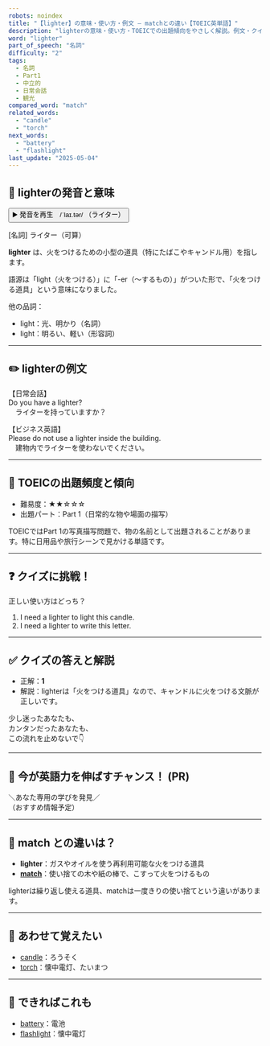 ```yaml
---
robots: noindex
title: "【lighter】の意味・使い方・例文 ― matchとの違い【TOEIC英単語】"
description: "lighterの意味・使い方・TOEICでの出題傾向をやさしく解説。例文・クイズ付きでmatchとの違いもわかりやすく学べます。"
word: "lighter"
part_of_speech: "名詞"
difficulty: "2"
tags:
  - 名詞
  - Part1
  - 中立的
  - 日常会話
  - 観光
compared_word: "match"
related_words:
  - "candle"
  - "torch"
next_words:
  - "battery"
  - "flashlight"
last_update: "2025-05-04"
---
```


## 🔰 lighterの発音と意味

<button class="play-audio" onclick="playTTS('lighter')">
  <span class="play-audio-main">
    ▶️ 発音を再生　/ˈlaɪ.tər/
  </span>
  <span class="play-audio-sub">
    （ライター）
  </span>
</button>

[名詞] ライター（可算）

**lighter** は、火をつけるための小型の道具（特にたばこやキャンドル用）を指します。

語源は「light（火をつける）」に「-er（～するもの）」がついた形で、「火をつける道具」という意味になりました。

他の品詞：  
- light：光、明かり（名詞）
- light：明るい、軽い（形容詞）

---

## ✏️ lighterの例文

【日常会話】  
Do you have a lighter?  
　ライターを持っていますか？

【ビジネス英語】  
Please do not use a lighter inside the building.  
　建物内でライターを使わないでください。

---

## 🎯 TOEICの出題頻度と傾向

- 難易度：★★☆☆☆
- 出題パート：Part 1（日常的な物や場面の描写）

TOEICではPart 1の写真描写問題で、物の名前として出題されることがあります。特に日用品や旅行シーンで見かける単語です。

---

## ❓ クイズに挑戦！

正しい使い方はどっち？

1. I need a lighter to light this candle.  
2. I need a lighter to write this letter.

---

## ✅ クイズの答えと解説

- 正解：**1**
- 解説：lighterは「火をつける道具」なので、キャンドルに火をつける文脈が正しいです。

少し迷ったあなたも、  
カンタンだったあなたも、  
この流れを止めないで👇️

---

## 🚀 今が英語力を伸ばすチャンス！ (PR)

<div class="info-center">
＼あなた専用の学びを発見／<br>  
（おすすめ情報予定）
</div>

---

## 🤔  match との違いは？

- **lighter**：ガスやオイルを使う再利用可能な火をつける道具
- **[match](/word/match/)**：使い捨ての木や紙の棒で、こすって火をつけるもの

lighterは繰り返し使える道具、matchは一度きりの使い捨てという違いがあります。

---

## 🧩 あわせて覚えたい

- [candle](/word/candle/)：ろうそく
- [torch](/word/torch/)：懐中電灯、たいまつ

---

## 📖 できればこれも

- [battery](/word/battery/)：電池
- [flashlight](/word/flashlight/)：懐中電灯

<!-- cvid: aid36_bid22 -->
